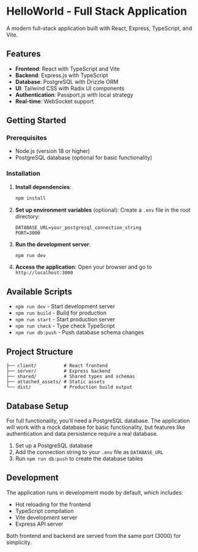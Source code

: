 # HelloWorld - Full Stack Application

A modern full-stack application built with React, Express, TypeScript, and Vite.

## Features

- **Frontend**: React with TypeScript and Vite
- **Backend**: Express.js with TypeScript
- **Database**: PostgreSQL with Drizzle ORM
- **UI**: Tailwind CSS with Radix UI components
- **Authentication**: Passport.js with local strategy
- **Real-time**: WebSocket support

## Getting Started

### Prerequisites

- Node.js (version 18 or higher)
- PostgreSQL database (optional for basic functionality)

### Installation

1. **Install dependencies**:

   ```bash
   npm install
   ```

2. **Set up environment variables** (optional):
   Create a `.env` file in the root directory:

   ```
   DATABASE_URL=your_postgresql_connection_string
   PORT=3000
   ```

3. **Run the development server**:

   ```bash
   npm run dev
   ```

4. **Access the application**:
   Open your browser and go to `http://localhost:3000`

## Available Scripts

- `npm run dev` - Start development server
- `npm run build` - Build for production
- `npm run start` - Start production server
- `npm run check` - Type check TypeScript
- `npm run db:push` - Push database schema changes

## Project Structure

```
├── client/          # React frontend
├── server/          # Express backend
├── shared/          # Shared types and schemas
├── attached_assets/ # Static assets
└── dist/            # Production build output
```

## Database Setup

For full functionality, you'll need a PostgreSQL database. The application will work with a mock database for basic functionality, but features like authentication and data persistence require a real database.

1. Set up a PostgreSQL database
2. Add the connection string to your `.env` file as `DATABASE_URL`
3. Run `npm run db:push` to create the database tables

## Development

The application runs in development mode by default, which includes:

- Hot reloading for the frontend
- TypeScript compilation
- Vite development server
- Express API server

Both frontend and backend are served from the same port (3000) for simplicity.
